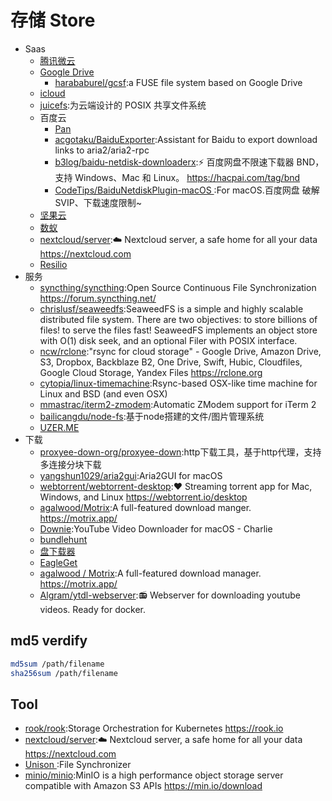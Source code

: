 # 存储 Store

* Saas
    +   [腾讯微云](https://www.weiyun.com/)
    +   [Google Drive](https://drive.google.com/drive/)
        +   [harababurel/gcsf](https://github.com/harababurel/gcsf):a FUSE file system based on Google Drive
    +   [icloud](https://www.icloud.com/)
    +   [juicefs](https://juicefs.io/):为云端设计的 POSIX 共享文件系统
    + 百度云
        * [Pan](https://pandownload.com)
        * [acgotaku/BaiduExporter](https://github.com/acgotaku/BaiduExporter):Assistant for Baidu to export download links to aria2/aria2-rpc
        * [b3log/baidu-netdisk-downloaderx](https://github.com/b3log/baidu-netdisk-downloaderx):⚡️ 百度网盘不限速下载器 BND，支持 Windows、Mac 和 Linux。 https://hacpai.com/tag/bnd
        * [CodeTips/BaiduNetdiskPlugin-macOS ](https://github.com/CodeTips/BaiduNetdiskPlugin-macOS):For macOS.百度网盘 破解SVIP、下载速度限制~
    + [坚果云](https://www.jianguoyun.com/)
    + [数蚁](https://teamyi.com)
    + [nextcloud/server](https://github.com/nextcloud/server):☁️ Nextcloud server, a safe home for all your data https://nextcloud.com
    - [Resilio](link)
* 服务
    - [syncthing/syncthing](https://github.com/syncthing/syncthing):Open Source Continuous File Synchronization https://forum.syncthing.net/
    - [chrislusf/seaweedfs](https://github.com/chrislusf/seaweedfs):SeaweedFS is a simple and highly scalable distributed file system. There are two objectives: to store billions of files! to serve the files fast! SeaweedFS implements an object store with O(1) disk seek, and an optional Filer with POSIX interface.
    - [ncw/rclone](https://github.com/ncw/rclone):"rsync for cloud storage" - Google Drive, Amazon Drive, S3, Dropbox, Backblaze B2, One Drive, Swift, Hubic, Cloudfiles, Google Cloud Storage, Yandex Files https://rclone.org
    - [cytopia/linux-timemachine](https://github.com/cytopia/linux-timemachine):Rsync-based OSX-like time machine for Linux and BSD (and even OSX)
    - [mmastrac/iterm2-zmodem](https://github.com/mmastrac/iterm2-zmodem):Automatic ZModem support for iTerm 2
    - [bailicangdu/node-fs](https://github.com/bailicangdu/node-fs):基于node搭建的文件/图片管理系统
    - [UZER.ME](https://uzer.me/)
* 下载
    - [proxyee-down-org/proxyee-down](https://github.com/proxyee-down-org/proxyee-down):http下载工具，基于http代理，支持多连接分块下载
    - [yangshun1029/aria2gui](https://github.com/yangshun1029/aria2gui):Aria2GUI for macOS
    - [webtorrent/webtorrent-desktop](https://github.com/webtorrent/webtorrent-desktop):❤️ Streaming torrent app for Mac, Windows, and Linux https://webtorrent.io/desktop
    - [agalwood/Motrix](https://github.com/agalwood/Motrix):A full-featured download manger. https://motrix.app/
    - [Downie](https://software.charliemonroe.net/downie/):YouTube Video Downloader for macOS - Charlie
    - [bundlehunt](https://bundlehunt.com/)
    - [盘下载器](https://www.baiduwp.com/)
    - [EagleGet](http://www.eagleget.com/cn/)
    - [agalwood / Motrix](https://github.com/agalwood/Motrix):A full-featured download manager. https://motrix.app/
    - [Algram/ytdl-webserver](https://github.com/Algram/ytdl-webserver):📻 Webserver for downloading youtube videos. Ready for docker.

## md5 verdify

```sh
md5sum /path/filename
sha256sum /path/filename
```

## Tool

* [rook/rook](https://github.com/rook/rook):Storage Orchestration for Kubernetes https://rook.io
* [nextcloud/server](https://github.com/nextcloud/server):☁️ Nextcloud server, a safe home for all your data https://nextcloud.com
* [Unison ](https://www.cis.upenn.edu/~bcpierce/unison/):File Synchronizer
* [minio/minio](https://github.com/minio/minio):MinIO is a high performance object storage server compatible with Amazon S3 APIs https://min.io/download
